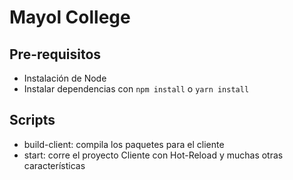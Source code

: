 # Mayol College

## Pre-requisitos
* Instalación de Node
* Instalar dependencias con `npm install` o `yarn install`

## Scripts
  *  build-client: compila los paquetes para el cliente
  *  start: corre el proyecto Cliente con Hot-Reload y muchas otras características
